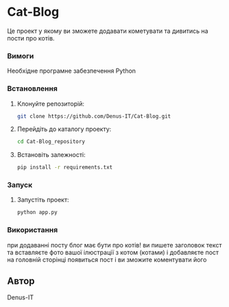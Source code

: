 # Cat-Blog

Це проект у якому ви зможете додавати кометувати та дивитись на пости про котів.

### Вимоги

Необхідне програмне забезпечення Python

### Встановлення

1.  Клонуйте репозиторій:

    ```bash
    git clone https://github.com/Denus-IT/Cat-Blog.git
    ```

2.  Перейдіть до каталогу проекту:

    ```bash
    cd Cat-Blog_repository
    ```

3.  Встановіть залежності:

    ```bash
    pip install -r requirements.txt
    ```

### Запуск

1.  Запустіть проект:

    ```bash
    python app.py
    ```

### Використання
 
 при додаванні посту блог має бути про котів!
  ви пишете заголовок текст та вставляєте фото вашої ілюстрації з котом (котами) і добавляєте пост
  на головній сторінці появиться пост і ви зможите коментувати його 

## Автор

Denus-IT
